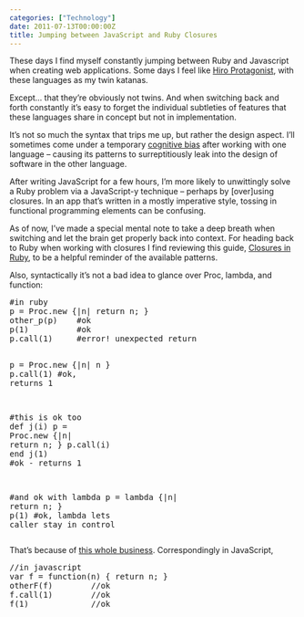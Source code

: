 ```yaml
---
categories: ["Technology"]
date: 2011-07-13T00:00:00Z
title: Jumping between JavaScript and Ruby Closures
---
```


<p>These days I find myself constantly jumping between Ruby and Javascript when creating web applications. Some days I feel like <a href="http://en.wikipedia.org/wiki/Snow_Crash">Hiro Protagonist</a>, with these languages as my twin katanas.</p>

<p>Except&hellip; that they&rsquo;re obviously not twins. And when switching back and forth constantly it&rsquo;s easy to forget the individual subtleties of features that these languages share in concept but not in implementation.</p>

<p>It&rsquo;s not so much the syntax that trips me up, but rather the design aspect. I&rsquo;ll sometimes come under a temporary <a href="http://en.wikipedia.org/wiki/Cognitive_bias">cognitive bias</a> after working with one language &ndash; causing its patterns to surreptitiously leak into the design of software in the other language.</p>

<p>After writing JavaScript for a few hours, I&rsquo;m more likely to unwittingly solve a Ruby problem via a JavaScript-y technique &ndash; perhaps by [over]using closures. In an app that&rsquo;s written in a mostly imperative style, tossing in functional programming elements can be confusing.</p>

<p>As of now, I&rsquo;ve made a special mental note to take a deep breath when switching and let the brain get properly back into context. For heading back to Ruby when working with closures I find reviewing this guide, <a href="http://innig.net/software/ruby/closures-in-ruby.rb">Closures in Ruby</a>, to be a helpful reminder of the available patterns.</p>

<p>Also, syntactically it&rsquo;s not a bad idea to glance over Proc, lambda, and function:</p>

<div class="CodeRay">
  <div class="code"><pre><span class="comment">#in ruby</span>
p = <span class="constant">Proc</span>.new {|n| <span class="keyword">return</span> n; }
other_p(p)    <span class="comment">#ok</span>
p(<span class="integer">1</span>)          <span class="comment">#ok</span>
p.call(<span class="integer">1</span>)     <span class="comment">#error! unexpected return    </span>

p = <span class="constant">Proc</span>.new {|n| n }
p.call(<span class="integer">1</span>)     <span class="comment">#ok, returns 1</span>

<span class="comment">#this is ok too</span>
<span class="keyword">def</span> <span class="function">j</span>(i)
  p = <span class="constant">Proc</span>.new {|n| <span class="keyword">return</span> n; }
  p.call(i)
<span class="keyword">end</span>
j(<span class="integer">1</span>)          <span class="comment">#ok - returns 1</span>

<span class="comment">#and ok with lambda</span>
p = lambda {|n| <span class="keyword">return</span> n; }
p(<span class="integer">1</span>)          <span class="comment">#ok, lambda lets caller stay in control</span></pre></div>
</div>


<p>That&rsquo;s because of <a href="http://samdanielson.com/2007/3/19/proc-new-vs-lambda-in-ruby">this whole business</a>. Correspondingly in JavaScript,</p>

<div class="CodeRay">
  <div class="code"><pre><span class="comment">//in javascript</span>
<span class="keyword">var</span> <span class="function">f</span> = <span class="keyword">function</span>(n) { <span class="keyword">return</span> n; }    
otherF(f)        <span class="comment">//ok</span>
f.call(<span class="integer">1</span>)        <span class="comment">//ok</span>
f(<span class="integer">1</span>)             <span class="comment">//ok</span></pre></div>
</div>
